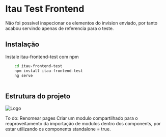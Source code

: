 
# Itau Test Frontend

Não foi possivel inspecionar os elementos do invision enviado, por tanto acabou servindo apenas de referencia para o teste.



## Instalação

Instale itau-frontend-test com npm

```bash
    cd itau-frontend-test
    npm install itau-frontend-test
    ng serve
  
```
## Estrutura do projeto


![Logo](https://i.ibb.co/vV5hY4y/4caca644-973f-4fc6-8cc0-814c5689bf9e.jpg)

To do:
Renomear pages
Criar um modulo compartilhado para o reaproveitamento da importação de modulos dentro dos components, por estar utilizando os components standalone = true.
